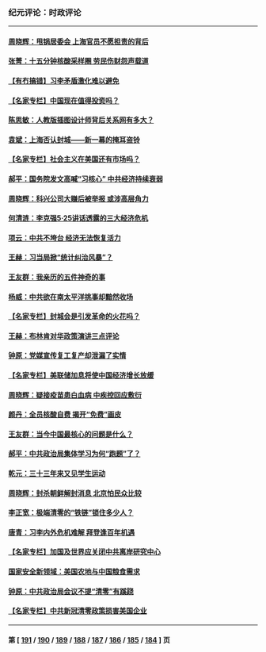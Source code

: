 ### 纪元评论：时政评论
---
#### [周晓辉：甩锅居委会 上海官员不愿担责的背后](../../pages/nsc1025/n13751114.md) 
#### [张菁：十五分钟核酸采样圈 劳民伤财怨声载道](../../pages/nsc1025/n13751110.md) 
#### [【有冇搞错】习李矛盾激化难以避免](../../pages/nsc1025/n13750461.md) 
#### [【名家专栏】中国现在值得投资吗？](../../pages/nsc1025/n13750210.md) 
#### [陈思敏：人教版插图设计师背后关系网有多大？](../../pages/nsc1025/n13750804.md) 
#### [袁斌：上海否认封城——新一幕的掩耳盗铃](../../pages/nsc1025/n13750763.md) 
#### [【名家专栏】社会主义在美国还有市场吗？](../../pages/nsc1025/n13749378.md) 
#### [郝平：国务院发文高喊“习核心” 中共经济持续衰弱](../../pages/nsc1025/n13750340.md) 
#### [周晓辉：科兴公司大赚后被举报 或涉高层角力](../../pages/nsc1025/n13750288.md) 
#### [何清涟：李克强5·25讲话透露的三大经济危机](../../pages/nsc1025/n13750245.md) 
#### [项云：中共不垮台 经济无法恢复活力](../../pages/nsc1025/n13750166.md) 
#### [王赫：习当局掀“统计纠治风暴”？](../../pages/nsc1025/n13750111.md) 
#### [王友群：我亲历的五件神奇的事](../../pages/nsc1025/n13749515.md) 
#### [杨威：中共欲在南太平洋挑事却黯然收场](../../pages/nsc1025/n13749723.md) 
#### [【名家专栏】封城会是引发革命的火花吗？](../../pages/nsc1025/n13749374.md) 
#### [王赫：布林肯对华政策演讲三点评论](../../pages/nsc1025/n13749157.md) 
#### [钟原：党媒宣传复工复产却泄漏了实情](../../pages/nsc1025/n13749040.md) 
#### [【名家专栏】美联储加息将使中国经济增长放缓](../../pages/nsc1025/n13748603.md) 
#### [周晓辉：疑接疫苗患白血病 中疾控回应敷衍](../../pages/nsc1025/n13748803.md) 
#### [颜丹：全员核酸自费 揭开“免费”画皮](../../pages/nsc1025/n13748798.md) 
#### [王友群：当今中国最核心的问题是什么？](../../pages/nsc1025/n13747599.md) 
#### [郝平：中共政治局集体学习为何“跑题”了？](../../pages/nsc1025/n13748191.md) 
#### [乾元：三十三年来又见学生运动](../../pages/nsc1025/n13748168.md) 
#### [周晓辉：封杀朝鲜解封消息 北京怕民众比较](../../pages/nsc1025/n13748161.md) 
#### [李正宽：极端清零的“铁链”锁住多少人？](../../pages/nsc1025/n13748159.md) 
#### [唐青：习李内外危机难解 拜登逢百年机遇](../../pages/nsc1025/n13748107.md) 
#### [【名家专栏】加国及世界应关闭中共离岸研究中心](../../pages/nsc1025/n13748012.md) 
#### [国家安全新领域：美国农地与中国粮食需求](../../pages/nsc1025/n13747799.md) 
#### [钟原：中共政治局会议不提“清零”有蹊跷](../../pages/nsc1025/n13747573.md) 
#### [【名家专栏】中共新冠清零政策损害美国企业](../../pages/nsc1025/n13747458.md) 

---
#### 第 [ [191](./191.md) / [190](./190.md) / [189](./189.md) / [188](./188.md) / [187](./187.md) / [186](./186.md) / [185](./185.md) / [184](./184.md) ] 页
